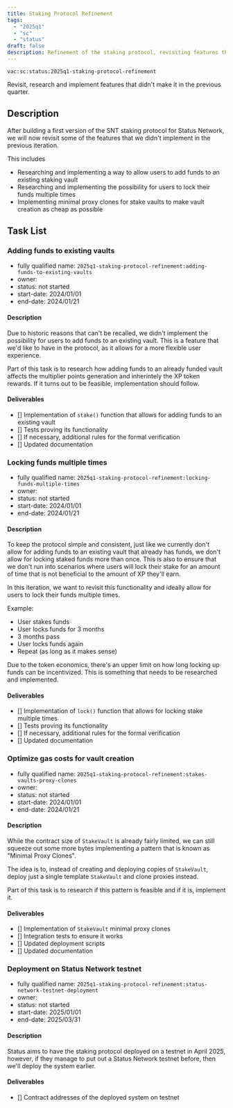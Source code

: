 ```yaml
---
title: Staking Protocol Refinement
tags:
  - "2025q1"
  - "sc"
  - "status"
draft: false
description: Refinement of the staking protocol, revisiting features that didn't make it in previous iterations.
---
```


`vac:sc:status:2025q1-staking-protocol-refinement`

Revisit, research and implement features that didn't make it in the previous quarter. 

## Description

After building a first version of the SNT staking protocol for Status Network, we will now revisit some of the features that we didn't implement in the previous iteration.

This includes

- Researching and implementing a way to allow users to add funds to an existing staking vault
- Researching and implementing the possibility for users to lock their funds multiple times
- Implementing minimal proxy clones for stake vaults to make vault creation as cheap as possible

## Task List

### Adding funds to existing vaults

* fully qualified name: `2025q1-staking-protocol-refinement:adding-funds-to-existing-vaults`
* owner: 
* status: not started
* start-date: 2024/01/01
* end-date: 2024/01/21

#### Description

Due to historic reasons that can't be recalled, we didn't implement the possibility for users to add funds to an existing vault.
This is a feature that we'd like to have in the protocol,
as it allows for a more flexible user experience.

Part of this task is to research how adding funds to an already funded vault affects the multiplier points generation and inherintely the XP token rewards.
If it turns out to be feasible,
implementation should follow.

#### Deliverables

- [] Implementation of `stake()` function that allows for adding funds to an existing vault 
- [] Tests proving its functionality
- [] If necessary, additional rules for the formal verification
- [] Updated documentation


### Locking funds multiple times

* fully qualified name: `2025q1-staking-protocol-refinement:locking-funds-multiple-times`
* owner: 
* status: not started
* start-date: 2024/01/01
* end-date: 2024/01/21

#### Description

To keep the protocol simple and consistent,
just like we currently don't allow for adding funds to an existing vault that already has funds,
we don't allow for locking staked funds more than once.
This is also to ensure that we don't run into scenarios where users will lock their stake for an amount of time that is not beneficial to the amount of XP they'll earn.

In this iteration, 
we want to revisit this functionality and ideally allow for users to lock their funds multiple times.

Example:

- User stakes funds
- User locks funds for 3 months
- 3 months pass
- User locks funds again
- Repeat (as long as it makes sense)

Due to the token economics,
there's an upper limit on how long locking up funds can be incentivized.
This is something that needs to be researched and implemented.


#### Deliverables

- [] Implementation of `lock()` function that allows for locking stake multiple times
- [] Tests proving its functionality
- [] If necessary, additional rules for the formal verification
- [] Updated documentation

### Optimize gas costs for vault creation

* fully qualified name: `2025q1-staking-protocol-refinement:stakes-vaults-proxy-clones`
* owner: 
* status: not started
* start-date: 2024/01/01
* end-date: 2024/01/21

#### Description

While the contract size of `StakeVault` is already fairly limited,
we can still squeeze out some more bytes implementing a pattern that is known as "Minimal Proxy Clones".

The idea is to,
instead of creating and deploying copies of `StakeVault`,
deploy just a single template `StakeVault` and clone proxies instead.

Part of this task is to research if this pattern is feasible and if it is,
implement it.

#### Deliverables

- [] Implementation of `StakeVault` minimal proxy clones
- [] Integration tests to ensure it works
- [] Updated deployment scripts
- [] Updated documentation

### Deployment on Status Network testnet

* fully qualified name: `2025q1-staking-protocol-refinement:status-network-testnet-deployment`
* owner: 
* status: not started
* start-date: 2025/01/01
* end-date: 2025/03/31

#### Description

Status aims to have the staking protocol deployed on a testnet in April 2025,
however,
if they manage to put out a Status Network testnet before,
then we'll deploy the system earlier. 

#### Deliverables

- [] Contract addresses of the deployed system on testnet
